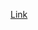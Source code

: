 [Link](https://medium.com/@AnalyticsAtMeta/forecasting-meta-balancing-art-and-science-92526e1ae36c)


